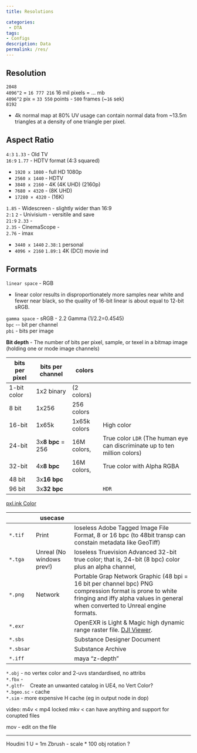 ```yaml
---
title: Resolutions

categories:
 - DTA
tags:
- Configs
description: Data
permalink: /res/
---
```



## Resolution
`2048`  
`4096^2` = `16 777 216` 16 mil pixels   =  ... mb  
`4096^2` pix = `33 550` points - `500` frames (~`16` sek)      
`8192`    

- 4k normal map at 80% UV usage can contain normal data from ~13.5m triangles at a density of one triangle per pixel.


## Aspect Ratio

`4:3` `1.33` - Old TV   
`16:9` `1.77` -  HDTV format (4:3 squared)  
 - `1920 x 1080` - full HD 1080p  
 - `2560 x 1440` - HDTV  
 - `3840 x 2160` - 4K (4K UHD) (2160p)
 - `7680 × 4320` - (8K UHD)
 - `17280 × 4320` - (16K)    

`1.85` - Widescreen - slightly wider than 16:9  
`2:1` `2` - Univisium - versitile and save   
`21:9` `2.33` -  
`2.35` - CinemaScope  -       
`2.76` - imax   

- `3440 x 1440` `2.38:1` personal   
- `4096 × 2160` `1.89:1` 4K (DCI) movie ind   


## Formats

`linear space` - RGB     
  - linear color results in disproportionately more samples near white and fewer near black, so the quality of 16-bit linear is about equal to 12-bit sRGB.  

`gamma space` - sRGB - 2.2 Gamma  (1/2.2=0.4545)        
`bpc` -- bit per channel  
`pbi` - bits per image  

**Bit depth** - The number of bits per pixel, sample, or texel in a bitmap image (holding one or mode image channels)

|bits per pixel|bits per channel|colors ||
|-|-|-|-|
1-bit color | 1x2 binary |(2 colors)|
8 bit |1x256| 256 colors |
16-bit |1x65k|1x65k colors |  High color
24-bit |3x**8 bpc** = 256 | 16M colors, | True color `LDR`  (The human eye can discriminate up to ten million colors)
32-bit |4x**8 bpc**| 16M colors, | True color with Alpha RGBA  
48 bit | 3x**16 bpc** | || RAW
96 bit | 3x**32 bpc** | | `HDR`

[pxl.ink Color](/color/)

||usecase||
|-|-|-|
`*.tif` | Print | loseless Adobe Tagged Image File Format, 8 or 16 bpc (to 48bit  transp can constain metadata like GeoTiff)
`*.tga` | Unreal (No windows prev!)| loseless Truevision Advanced  32-bit true color; that is, 24-bit (8 bpc) color plus an alpha channel,
`*.png` |Network| Portable Grap Network Graphic (48 bpi = 16 bit per channel bpc)    PNG compression format is prone to white fringing and iffy alpha values in general when converted to Unreal engine formats.
`*.exr` || OpenEXR is Light & Magic  high dynamic range raster file. [DJI Viewer](https://darbyjohnston.github.io/DJV/).    
`*.sbs` || Substance Designer Document     
`*.sbsar` ||Substance Archive    
`*.iff`|| maya “z-depth”    


`*.obj` - no vertex color and 2-uvs standardised, no attribs    
`*.fbx` -    
`*.gltf`-    Create an unwanted catalog in UE4, no Vert Color?    
`*.bgeo.sc` - cache    
`*.sim` - more expensive H cache (eg in output node in dop)    


video:
m4v < mp4 locked
mkv < can have anything and support for corupted files

mov - edit on the file

---

Houdini 1 U = 1m Zbrush - scale * 100  obj rotation ?    
